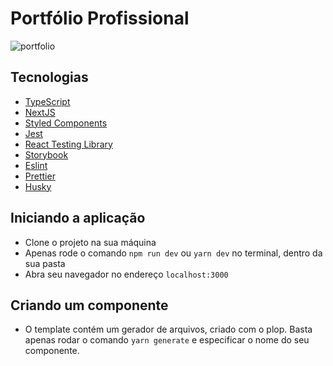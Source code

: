 # Portfólio Profissional

![portfolio](https://user-images.githubusercontent.com/78116908/221047389-253810a5-717b-4a92-ac06-987cd94cf0f8.png)



## Tecnologias

- [TypeScript](https://www.typescriptlang.org/)
- [NextJS](https://nextjs.org/)
- [Styled Components](https://styled-components.com/)
- [Jest](https://jestjs.io/)
- [React Testing Library](https://testing-library.com/docs/react-testing-library/intro)
- [Storybook](https://storybook.js.org/)
- [Eslint](https://eslint.org/)
- [Prettier](https://prettier.io/)
- [Husky](https://github.com/typicode/husky)

## Iniciando a aplicação

-  Clone o projeto na sua máquina
-  Apenas rode o comando `npm run dev` ou `yarn dev` no terminal, dentro da sua pasta
-  Abra seu navegador no endereço `localhost:3000`

## Criando um componente

- O template contém um gerador de arquivos, criado com o plop. Basta apenas rodar o comando `yarn generate` e especificar o nome do seu componente.














